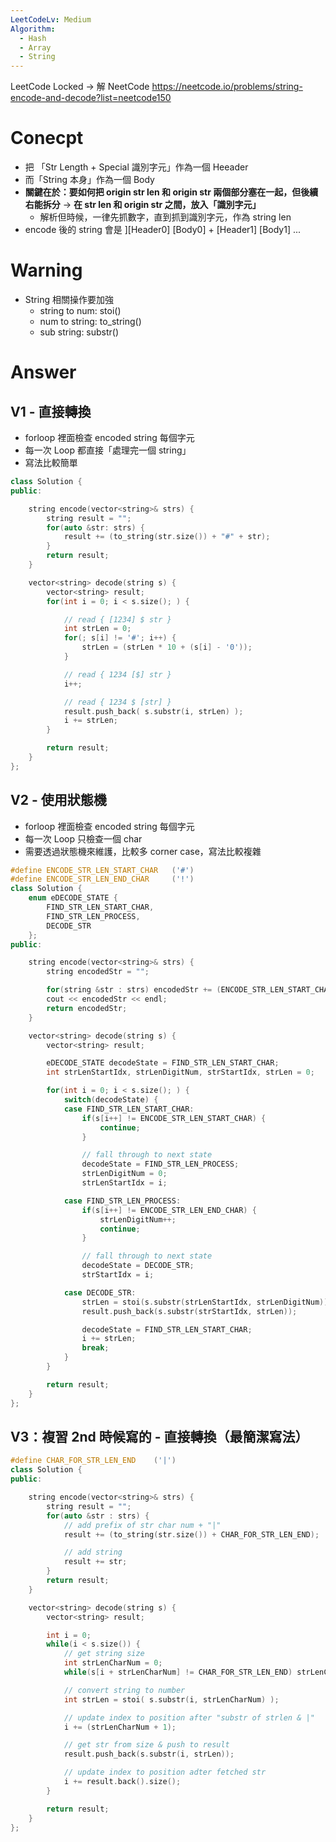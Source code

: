 ```yaml
---
LeetCodeLv: Medium
Algorithm:
  - Hash
  - Array
  - String
---
```




LeetCode Locked -> 解 NeetCode
https://neetcode.io/problems/string-encode-and-decode?list=neetcode150

# Conecpt
- 把 「Str Length + Special 識別字元」作為一個 Heeader
- 而「String 本身」作為一個 Body
- **關鍵在於：要如何把 origin str len 和 origin str 兩個部分塞在一起，但後續右能拆分** -> **在 str len 和 origin str 之間，放入「識別字元」**
	- 解析但時候，一律先抓數字，直到抓到識別字元，作為 string len
- encode 後的 string 會是 ][Header0\] \[Body0\] + \[Header1\] \[Body1\] ...

# Warning
- String 相關操作要加強
	- string to num: stoi()
	- num to string: to_string()
	- sub string: substr()

# Answer
## V1 - 直接轉換
- forloop 裡面檢查 encoded string 每個字元
- 每一次 Loop 都直接「處理完一個 string」
- 寫法比較簡單
```Cpp
class Solution {
public:

    string encode(vector<string>& strs) {
        string result = "";
        for(auto &str: strs) {
            result += (to_string(str.size()) + "#" + str);
        }
        return result;
    }

    vector<string> decode(string s) {
        vector<string> result;
        for(int i = 0; i < s.size(); ) {

            // read { [1234] $ str }
            int strLen = 0;
            for(; s[i] != '#'; i++) {
                strLen = (strLen * 10 + (s[i] - '0'));
            }

            // read { 1234 [$] str }
            i++;

            // read { 1234 $ [str] }
            result.push_back( s.substr(i, strLen) );
            i += strLen;
        }

        return result;
    }
};
```

## V2 - 使用狀態機
- forloop 裡面檢查 encoded string 每個字元
- 每一次 Loop 只檢查一個 char
- 需要透過狀態機來維護，比較多 corner case，寫法比較複雜

```Cpp
#define ENCODE_STR_LEN_START_CHAR   ('#')
#define ENCODE_STR_LEN_END_CHAR     ('!')
class Solution {
    enum eDECODE_STATE {
        FIND_STR_LEN_START_CHAR,
        FIND_STR_LEN_PROCESS,
        DECODE_STR
    };
public:

    string encode(vector<string>& strs) {
        string encodedStr = "";

        for(string &str : strs) encodedStr += (ENCODE_STR_LEN_START_CHAR + to_string(str.size()) + ENCODE_STR_LEN_END_CHAR + str);
        cout << encodedStr << endl;
        return encodedStr;
    }

    vector<string> decode(string s) {
        vector<string> result;

        eDECODE_STATE decodeState = FIND_STR_LEN_START_CHAR;
        int strLenStartIdx, strLenDigitNum, strStartIdx, strLen = 0;

        for(int i = 0; i < s.size(); ) {
            switch(decodeState) {
            case FIND_STR_LEN_START_CHAR:
                if(s[i++] != ENCODE_STR_LEN_START_CHAR) {
                    continue;
                }

                // fall through to next state
                decodeState = FIND_STR_LEN_PROCESS;
                strLenDigitNum = 0;
                strLenStartIdx = i;

            case FIND_STR_LEN_PROCESS:
                if(s[i++] != ENCODE_STR_LEN_END_CHAR) {
                    strLenDigitNum++;
                    continue;
                }

                // fall through to next state
                decodeState = DECODE_STR;
                strStartIdx = i;

            case DECODE_STR:
                strLen = stoi(s.substr(strLenStartIdx, strLenDigitNum));
                result.push_back(s.substr(strStartIdx, strLen));

                decodeState = FIND_STR_LEN_START_CHAR;
                i += strLen;
                break;
            }
        }

        return result;
    }
};
```

## V3：複習 2nd 時候寫的 - 直接轉換（最簡潔寫法）
```Cpp
#define CHAR_FOR_STR_LEN_END    ('|')
class Solution {
public:

    string encode(vector<string>& strs) {
        string result = "";
        for(auto &str : strs) {
            // add prefix of str char num + "|"
            result += (to_string(str.size()) + CHAR_FOR_STR_LEN_END);

            // add string
            result += str;
        }
        return result;
    }

    vector<string> decode(string s) {
        vector<string> result;

        int i = 0;
        while(i < s.size()) {
            // get string size
            int strLenCharNum = 0;
            while(s[i + strLenCharNum] != CHAR_FOR_STR_LEN_END) strLenCharNum++;

            // convert string to number
            int strLen = stoi( s.substr(i, strLenCharNum) );

            // update index to position after "substr of strlen & |"
            i += (strLenCharNum + 1);

            // get str from size & push to result
            result.push_back(s.substr(i, strLen));

            // update index to position adter fetched str
            i += result.back().size();
        }

        return result;
    }
};

```